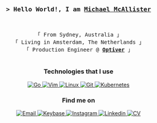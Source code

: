 <!-- Intro  -->
<h3 align="center">
    <samp>&gt; Hello World!, I am
        <b><a target="_blank" href="https://michaelmcallister.org/">Michael McAllister</a></b>
    </samp>
</h3>
<br>

<p align="center">
    <!-- Organisation  -->
    <samp>
        「 From Sydney, Australia 」
        <br>
        「 Living in Amsterdam, The Netherlands 」
        <br>
        「 Production Engineer @<b> <a href="https://optiver.com/">Optiver</a></b> 」
        <br>
        <br>
    </samp>
</p>

<h3 align="center">Technologies that I use</h3>
<p align="center">
    <!-- Go  -->
    <a href="https://github.com/michaelmcallister?tab=repositories&language=go" target="_blank"><img alt="Go"
            src="https://img.shields.io/badge/Go-29BEB0?style=for-the-badge&logo=Go&logoColor=white">
    </a>
    <!-- ViM  -->
    <a href="#" target="_blank"><img alt="Vim" src="https://img.shields.io/badge/VIM-11AB00.svg?style=for-the-badge&logo=vim&logoColor=white">
    </a>
    <!-- Linux  -->
    <a href="#" target="_blank"><img alt="Linux" src="https://img.shields.io/badge/Linux-FCC624?style=for-the-badge&logo=linux&logoColor=black">
    </a>
    <!-- Git  -->
    <a href="#" target="_blank"><img alt="Git" src="https://img.shields.io/badge/Git-F05032?style=for-the-badge&logo=Git&logoColor=white">
    </a>
    <!-- Kubernetes  -->
    <a href="#" target="_blank"><img alt="Kubernetes" src="https://img.shields.io/badge/Kubernetes-326CE5?style=for-the-badge&logo=Kubernetes&logoColor=white"></a>
</p>
<h3 align="center">Find me on</h3>
<p align="center">
    <!-- Social Links -->
    <!-- Email -->
    <a href="mailto:me@michaelmcallister.org" target="_blank"><img alt="Email"
            src="https://img.shields.io/badge/-Email-white?style=flat-square&logo=Gmail&logoColor=EA4335">
    </a>
    <!-- Keybase -->
    <a href="https://keybase.io/mmcallister" target="_blank"><img alt="Keybase"
            src="https://img.shields.io/badge/-Keybase-33A0FF?style=flat-square&logo=Keybase&logoColor=white">
    </a>
    <!-- Instagram -->
    <a href="http://instagram.com/_sadrudefuturedude" target="_blank"><img alt="Instagram"
            src="https://img.shields.io/badge/-Instagram-E4405F?style=flat-square&logo=Instagram&logoColor=white">
    </a>
    <!-- Linkedin -->
    <a href="https://www.linkedin.com/in/mpmcallister/" target="_blank"><img alt="Linkedin"
            src="https://img.shields.io/badge/-Linkedin-0A66C2?style=flat-square&logo=Linkedin&logoColor=white">
    </a>
    <a href="https://github.com/michaelmcallister/CV/releases/latest/download/resume.pdf">
        <img alt="CV" src="https://img.shields.io/badge/-Resume-3A3B3C?style=flat-square&logo=Read.cv&logoColor=white" />
    </a>
</p>
